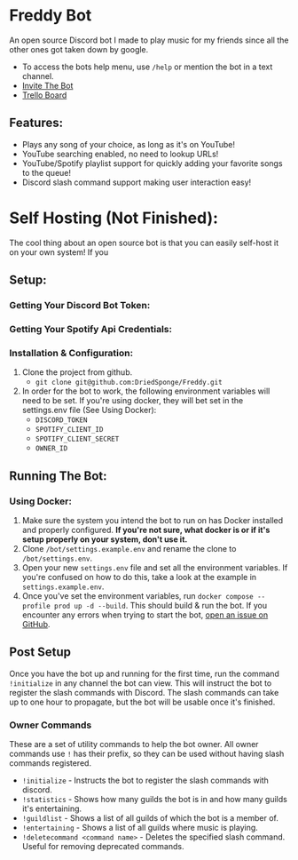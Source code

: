 # Freddy Bot

An open source Discord bot I made to play music for my friends since all the other ones got taken down by google.

- To access the bots help menu, use `/help` or mention the bot in a text channel.
- [Invite The Bot](https://discord.com/api/oauth2/authorize?client_id=914454054808211476&permissions=414476271168&scope=bot%20applications.commands)
- [Trello Board](https://trello.com/b/Wo2BMjwA/freddybot)

## Features:
- Plays any song of your choice, as long as it's on YouTube!
- YouTube searching enabled, no need to lookup URLs!
- YouTube/Spotify playlist support for quickly adding your favorite songs to the queue!
- Discord slash command support making user interaction easy!

# Self Hosting (Not Finished):
The cool thing about an open source bot is that you can easily self-host it on your own system! If you 

## Setup:

### Getting Your Discord Bot Token:

### Getting Your Spotify Api Credentials:

### Installation & Configuration:
1. Clone the project from github.
    - `git clone git@github.com:DriedSponge/Freddy.git`
2. In order for the bot to work, the following environment variables will need to be set. If you're using docker, they will bet set in the settings.env file (See Using Docker):
    - `DISCORD_TOKEN`
    - `SPOTIFY_CLIENT_ID`
    - `SPOTIFY_CLIENT_SECRET`
    - `OWNER_ID`

## Running The Bot:

### Using Docker:
1. Make sure the system you intend the bot to run on has Docker installed and properly configured. **If you're not sure, what docker is or if it's setup properly on your system, don't use it.**
2. Clone `/bot/settings.example.env` and rename the clone to `/bot/settings.env`.
3. Open your new `settings.env` file and set all the environment variables. If you're confused on how to do this, take a look at the example in `settings.example.env`.
4. Once you've set the environment variables, run `docker compose --profile prod up -d --build`. This should build & run the bot. If you encounter any errors when trying to start the bot, [open an issue on GitHub](https://github.com/DriedSponge/Freddy/issues).
    
## Post Setup

Once you have the bot up and running for the first time, run the command `!initialize` in any channel the bot can view.
This will instruct the bot to register the slash commands with Discord. The slash commands can take up to one hour to propagate,
but the bot will be usable once it's finished.

### Owner Commands

These are a set of utility commands to help the bot owner. All owner commands use `!` has their prefix, so they can be used without having slash commands registered.

- `!initialize` - Instructs the bot to register the slash commands with discord.
- `!statistics` - Shows how many guilds the bot is in and how many guilds it's entertaining.
- `!guildlist` - Shows a list of all guilds of which the bot is a member of.
- `!entertaining` - Shows a list of all guilds where music is playing.
- `!deletecommand <command name>` - Deletes the specified slash command. Useful for removing deprecated commands.